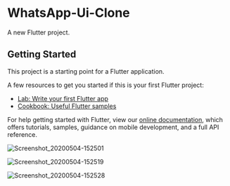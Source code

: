 # WhatsApp-Ui-Clone

A new Flutter project.

## Getting Started

This project is a starting point for a Flutter application.

A few resources to get you started if this is your first Flutter project:

- [Lab: Write your first Flutter app](https://flutter.dev/docs/get-started/codelab)
- [Cookbook: Useful Flutter samples](https://flutter.dev/docs/cookbook)

For help getting started with Flutter, view our
[online documentation](https://flutter.dev/docs), which offers tutorials,
samples, guidance on mobile development, and a full API reference.

![Screenshot_20200504-152501](https://user-images.githubusercontent.com/51407211/80954773-a57e4b00-8e1b-11ea-87b7-9bea9baff4e0.png)

![Screenshot_20200504-152519](https://user-images.githubusercontent.com/51407211/80954849-cba3eb00-8e1b-11ea-8847-2b2bb576f29f.png)

![Screenshot_20200504-152528](https://user-images.githubusercontent.com/51407211/80954917-ed04d700-8e1b-11ea-8df6-4c97249a1f1d.png)
